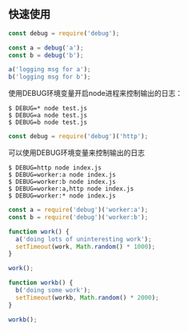 ## 快速使用
```js
const debug = require('debug');

const a = debug('a');
const b = debug('b');

a('logging msg for a');
b('logging msg for b');

```

使用DEBUG环境变量开启node进程来控制输出的日志：

```shell
$ DEBUG=* node test.js
$ DEBUG=a node test.js
$ DEBUG=b node test.js
```


```js
const debug = require('debug')('http');
```

可以使用DEBUG环境变量来控制输出的日志
```shell
$ DEBUG=http node index.js
$ DEBUG=worker:a node index.js
$ DEBUG=worker:b node index.js
$ DEBUG=worker:a,http node index.js
$ DEBUG=worker:* node index.js
```

```js
const a = require('debug')('worker:a');
const b = require('debug')('worker:b');

function work() {
  a('doing lots of uninteresting work');
  setTimeout(work, Math.random() * 1000);
}

work();

function workb() {
  b('doing some work');
  setTimeout(workb, Math.random() * 2000);
}

workb();
```

